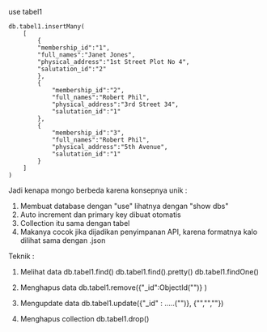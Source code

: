 use tabel1
```
db.tabel1.insertMany(
    [
        {
        "membership_id":"1",
        "full_names":"Janet Jones",
        "physical_address":"1st Street Plot No 4",
        "salutation_id":"2"
        },
        {
            "membership_id":"2",
            "full_names":"Robert Phil",
            "physical_address":"3rd Street 34",
            "salutation_id":"1"
        },
        {
            "membership_id":"3",
            "full_names":"Robert Phil",
            "physical_address":"5th Avenue",
            "salutation_id":"1"
        }
    ]
)
```
Jadi kenapa mongo berbeda karena konsepnya unik :
1. Membuat database dengan "use" lihatnya dengan "show dbs"
2. Auto increment dan primary key dibuat otomatis
3. Collection itu sama dengan tabel
4. Makanya cocok jika dijadikan penyimpanan API, karena formatnya kalo dilihat sama dengan .json

Teknik :
1.  Melihat data
    db.tabel1.find()
    db.tabel1.find().pretty()
    db.tabel1.findOne()

2.  Menghapus data
    db.tabel1.remove({"_id":ObjectId("")} )

3.  Mengupdate data
    db.tabel1.update({"_id" : .....("")}, {"","",""})
    
4.  Menghapus collection
    db.tabel1.drop()
